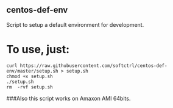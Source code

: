 ## centos-def-env
Script to setup a default environment for development.
# To use, just:

```
curl https://raw.githubusercontent.com/softctrl/centos-def-env/master/setup.sh > setup.sh
chmod +x setup.sh
./setup.sh
rm  -rvf setup.sh
```
###Also this script works on Amaxon AMI 64bits.
